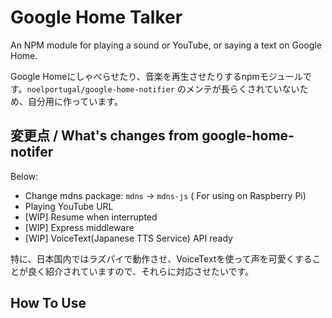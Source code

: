 # Google Home Talker
An NPM module for playing a sound or YouTube, or saying a text on Google Home.

Google Homeにしゃべらせたり、音楽を再生させたりするnpmモジュールです。`noelportugal/google-home-notifier` のメンテが長らくされていないため、自分用に作っています。

## 変更点 / What's changes from google-home-notifer
Below:
 * Change mdns package: `mdns` -> `mdns-js` ( For using on Raspberry Pi)
 * Playing YouTube URL
 * [WIP] Resume when interrupted
 * [WIP] Express middleware
 * [WIP] VoiceText(Japanese TTS Service) API ready

 特に、日本国内ではラズパイで動作させ、VoiceTextを使って声を可愛くすることが良く紹介されていますので、それらに対応させたいです。

 ## How To Use